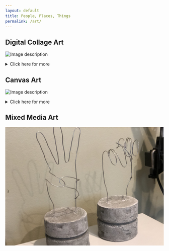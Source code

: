 ```yaml
---
layout: default
title: People, Places, Things
permalink: /art/
---
```

## Digital Collage Art
![Image description](/images/img1.jpg)
<details>
  <summary>Click here for more</summary>

<img src="/images/img1.jpg" alt=" " style="width:720px;height:432px;">
<img src="/images/img3.jpg" alt=" " style="width:720px;height:432px;">
<img src="/images/img4.jpg" alt=" " style="width:720px;height:432px;">
<img src="/images/img5.jpg" alt=" " style="width:720px;height:432px;">
</details>


## Canvas Art
![Image description](/images/tote_bags.png)
<details>
  <summary>Click here for more</summary>

<img src="/images/IMG_7113.jpg" alt=" " style="width:720px;height:432px;">
</details>



## Mixed Media Art
![Image description](/images/2019_wire.jpg)

